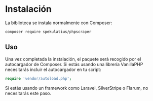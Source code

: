 # Instalación

La biblioteca se instala normalmente con Composer:

```bash
composer require spekulatius/phpscraper
```

## Uso

Una vez completada la instalación, el paquete será recogido por el autocargador de Composer. Si estás usando una librería VanillaPHP necesitarás incluir el autocargador en tu script:

```php
require 'vendor/autoload.php';
```

Si estás usando un framework como Laravel, SilverStripe o Flarum, no necesitarás este paso.
